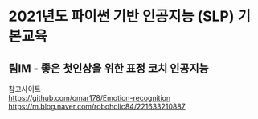 # 2021년도 파이썬 기반 인공지능 (SLP) 기본교육
<h2 align=left>팀IM - 좋은 첫인상을 위한 표정 코치 인공지능</h2>

참고사이트
<br>https://github.com/omar178/Emotion-recognition
<br>https://m.blog.naver.com/roboholic84/221633210887

